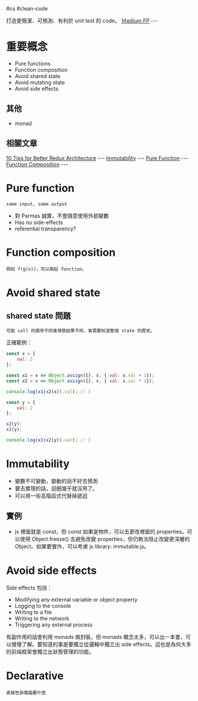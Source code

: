 #cs #clean-code

打造更簡潔、可預測、有利於 unit test 的 code。
[Ｍedium FP](https://medium.com/javascript-scene/master-the-javascript-interview-what-is-functional-programming-7f218c68b3a0) --- 

# 重要概念
-   Pure functions
-   Function composition
-   Avoid shared state
-   Avoid mutating state
-   Avoid side effects

## 其他
- monad

## 相關文章
[10 Tips for Better Redux Architecture](https://medium.com/javascript-scene/10-tips-for-better-redux-architecture-69250425af44) ---
[Immutability](https://medium.com/javascript-scene/the-dao-of-immutability-9f91a70c88cd) ---
[Pure Function](https://medium.com/javascript-scene/master-the-javascript-interview-what-is-a-pure-function-d1c076bec976) ---
[Function Composition](https://medium.com/javascript-scene/master-the-javascript-interview-what-is-function-composition-20dfb109a1a0) ---


# Pure function
	same input, same output
 
- 對 Parmas 誠實，不會隨意使用外部變數
-   Has no side-effects
- referential transparency?

# Function composition
	例如 f(g(x))，可以串起 function。

# Avoid shared state
## shared state 問題
	可能 call 的順序不同會導致結果不同，會需要知道整個 state 的歷史。
正確範例：
```js
const x = {
	val: 2
};

const x1 = x => Object.assign({}, x, { val: x.val + 1});
const x2 = x => Object.assign({}, x, { val: x.val * 2});

console.log(x1(x2(x)).val); // 5

const y = {
	val: 2
};

x2(y);
x1(y);

console.log(x1(x2(y)).val); // 5
```

# Immutability
- 變數不可變動，變動的話不好去預測
- 要去實現的話，迴圈幾乎就沒用了。
- 可以用一些高階函式代替掉遞迴

## 實例
- js 裡面就是 const，但 const 如果是物件，可以去更改裡面的 properties。可以使用 Object.freeze() 去避免改變 properties，但仍無法阻止改變更深層的 Object。如果要實作，可以考慮 js library: immutable.js。

# Avoid side effects
Side effects 包括：
- Modifying any external variable or object property
-   Logging to the console
-   Writing to a file
-   Writing to the network
- Triggering any external process

有副作用的話會利用 monads 做封裝，但 monads 概念太多，可以出一本書，可以慢慢了解。要知道的事是要獨立從邏輯中獨立出 side effects。這也是為何大多的前端框架會獨立出狀態管理的功能。

# Declarative
	直接告訴電腦要什麼